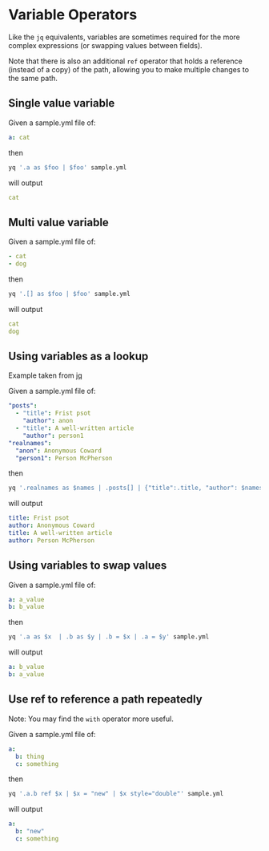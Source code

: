 # Variable Operators

Like the `jq` equivalents, variables are sometimes required for the more complex expressions (or swapping values between fields).

Note that there is also an additional `ref` operator that holds a reference (instead of a copy) of the path, allowing you to make multiple changes to the same path.

## Single value variable
Given a sample.yml file of:
```yaml
a: cat
```
then
```bash
yq '.a as $foo | $foo' sample.yml
```
will output
```yaml
cat
```

## Multi value variable
Given a sample.yml file of:
```yaml
- cat
- dog
```
then
```bash
yq '.[] as $foo | $foo' sample.yml
```
will output
```yaml
cat
dog
```

## Using variables as a lookup
Example taken from [jq](https://stedolan.github.io/jq/manual/#Variable/SymbolicBindingOperator:...as$identifier|...)

Given a sample.yml file of:
```yaml
"posts":
  - "title": Frist psot
    "author": anon
  - "title": A well-written article
    "author": person1
"realnames":
  "anon": Anonymous Coward
  "person1": Person McPherson
```
then
```bash
yq '.realnames as $names | .posts[] | {"title":.title, "author": $names[.author]}' sample.yml
```
will output
```yaml
title: Frist psot
author: Anonymous Coward
title: A well-written article
author: Person McPherson
```

## Using variables to swap values
Given a sample.yml file of:
```yaml
a: a_value
b: b_value
```
then
```bash
yq '.a as $x  | .b as $y | .b = $x | .a = $y' sample.yml
```
will output
```yaml
a: b_value
b: a_value
```

## Use ref to reference a path repeatedly
Note: You may find the `with` operator more useful.

Given a sample.yml file of:
```yaml
a:
  b: thing
  c: something
```
then
```bash
yq '.a.b ref $x | $x = "new" | $x style="double"' sample.yml
```
will output
```yaml
a:
  b: "new"
  c: something
```

